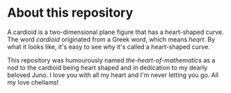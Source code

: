 # About this repository
A cardioid is a two-dimensional plane figure that has a heart-shaped curve. The word *cardioid* originated from a Greek word, which means *heart*. By what it looks like, it's easy to see why it's called a heart-shaped curve. 

This repository was humourously named *the-heart-of-mathematics* as a nod to the cardioid being heart shaped and in dedication to my dearly beloved Juno. I love you with all my heart and I'm never letting you go. All my love chellams!